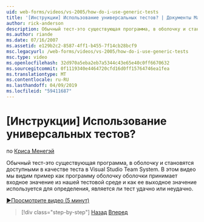 ```yaml
---
uid: web-forms/videos/vs-2005/how-do-i-use-generic-tests
title: '[Инструкции] Использование универсальных тестов? | Документы Майкрософт'
author: rick-anderson
description: Обычный тест-это существующая программа, в оболочку и становятся доступными в качестве теста в Visual Studio Team System. В этом видео мы видим, как...
ms.author: riande
ms.date: 07/16/2007
ms.assetid: e129b2c2-8587-4ff1-b455-7f14cb28bcf9
msc.legacyurl: /web-forms/videos/vs-2005/how-do-i-use-generic-tests
msc.type: video
ms.openlocfilehash: 32d970a5eba2eb7a5344c43e65e40c0ff6670632
ms.sourcegitcommit: 0f1119340e4464720cfd16d0ff15764746ea1fea
ms.translationtype: MT
ms.contentlocale: ru-RU
ms.lasthandoff: 04/09/2019
ms.locfileid: "59411687"
---
```

# <a name="how-do-i-use-generic-tests"></a>[Инструкции] Использование универсальных тестов?

по [Криса Менегэй](https://twitter.com/CMenegay)

Обычный тест-это существующая программа, в оболочку и становятся доступными в качестве теста в Visual Studio Team System. В этом видео мы видим пример как программу оболочку оболочки принимает входное значение из нашей тестовой среде и как ее выходное значение используется для определения, является ли тест удачно или неудачно.

[&#9654;Просмотрите видео (5 минут)](https://channel9.msdn.com/Blogs/ASP-NET-Site-Videos/how-do-i-use-generic-tests)

> [!div class="step-by-step"]
> [Назад](how-do-i-enforce-coding-standards-with-code-analysis.md)
> [Вперед](how-do-i-publish-and-analyze-test-results.md)
